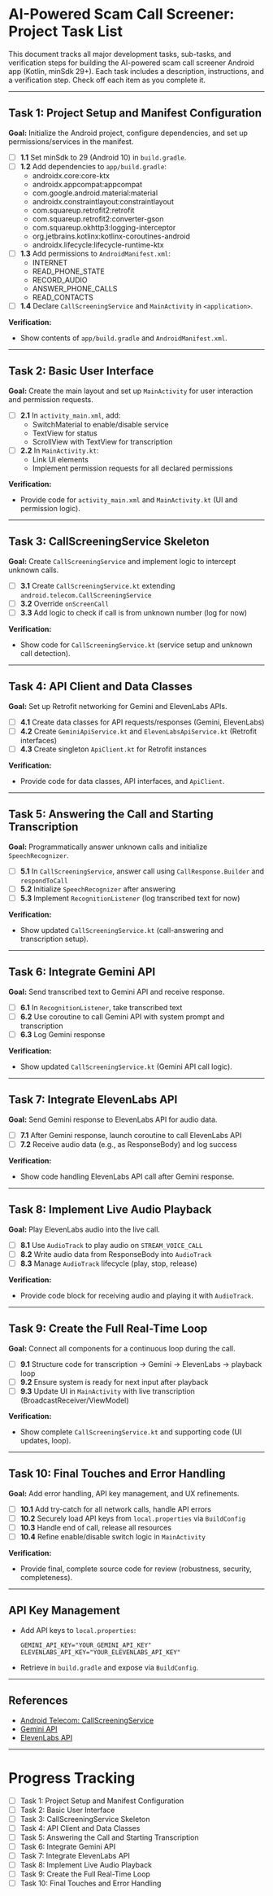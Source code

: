 # AI-Powered Scam Call Screener: Project Task List

This document tracks all major development tasks, sub-tasks, and verification steps for building the AI-powered scam call screener Android app (Kotlin, minSdk 29+). Each task includes a description, instructions, and a verification step. Check off each item as you complete it.

---

## Task 1: Project Setup and Manifest Configuration
**Goal:** Initialize the Android project, configure dependencies, and set up permissions/services in the manifest.

- [ ] **1.1** Set minSdk to 29 (Android 10) in `build.gradle`.
- [ ] **1.2** Add dependencies to `app/build.gradle`:
    - androidx.core:core-ktx
    - androidx.appcompat:appcompat
    - com.google.android.material:material
    - androidx.constraintlayout:constraintlayout
    - com.squareup.retrofit2:retrofit
    - com.squareup.retrofit2:converter-gson
    - com.squareup.okhttp3:logging-interceptor
    - org.jetbrains.kotlinx:kotlinx-coroutines-android
    - androidx.lifecycle:lifecycle-runtime-ktx
- [ ] **1.3** Add permissions to `AndroidManifest.xml`:
    - INTERNET
    - READ_PHONE_STATE
    - RECORD_AUDIO
    - ANSWER_PHONE_CALLS
    - READ_CONTACTS
- [ ] **1.4** Declare `CallScreeningService` and `MainActivity` in `<application>`.

**Verification:**
- Show contents of `app/build.gradle` and `AndroidManifest.xml`.

---

## Task 2: Basic User Interface
**Goal:** Create the main layout and set up `MainActivity` for user interaction and permission requests.

- [ ] **2.1** In `activity_main.xml`, add:
    - SwitchMaterial to enable/disable service
    - TextView for status
    - ScrollView with TextView for transcription
- [ ] **2.2** In `MainActivity.kt`:
    - Link UI elements
    - Implement permission requests for all declared permissions

**Verification:**
- Provide code for `activity_main.xml` and `MainActivity.kt` (UI and permission logic).

---

## Task 3: CallScreeningService Skeleton
**Goal:** Create `CallScreeningService` and implement logic to intercept unknown calls.

- [ ] **3.1** Create `CallScreeningService.kt` extending `android.telecom.CallScreeningService`
- [ ] **3.2** Override `onScreenCall`
- [ ] **3.3** Add logic to check if call is from unknown number (log for now)

**Verification:**
- Show code for `CallScreeningService.kt` (service setup and unknown call detection).

---

## Task 4: API Client and Data Classes
**Goal:** Set up Retrofit networking for Gemini and ElevenLabs APIs.

- [ ] **4.1** Create data classes for API requests/responses (Gemini, ElevenLabs)
- [ ] **4.2** Create `GeminiApiService.kt` and `ElevenLabsApiService.kt` (Retrofit interfaces)
- [ ] **4.3** Create singleton `ApiClient.kt` for Retrofit instances

**Verification:**
- Provide code for data classes, API interfaces, and `ApiClient`.

---

## Task 5: Answering the Call and Starting Transcription
**Goal:** Programmatically answer unknown calls and initialize `SpeechRecognizer`.

- [ ] **5.1** In `CallScreeningService`, answer call using `CallResponse.Builder` and `respondToCall`
- [ ] **5.2** Initialize `SpeechRecognizer` after answering
- [ ] **5.3** Implement `RecognitionListener` (log transcribed text for now)

**Verification:**
- Show updated `CallScreeningService.kt` (call-answering and transcription setup).

---

## Task 6: Integrate Gemini API
**Goal:** Send transcribed text to Gemini API and receive response.

- [ ] **6.1** In `RecognitionListener`, take transcribed text
- [ ] **6.2** Use coroutine to call Gemini API with system prompt and transcription
- [ ] **6.3** Log Gemini response

**Verification:**
- Show updated `CallScreeningService.kt` (Gemini API call logic).

---

## Task 7: Integrate ElevenLabs API
**Goal:** Send Gemini response to ElevenLabs API for audio data.

- [ ] **7.1** After Gemini response, launch coroutine to call ElevenLabs API
- [ ] **7.2** Receive audio data (e.g., as ResponseBody) and log success

**Verification:**
- Show code handling ElevenLabs API call after Gemini response.

---

## Task 8: Implement Live Audio Playback
**Goal:** Play ElevenLabs audio into the live call.

- [ ] **8.1** Use `AudioTrack` to play audio on `STREAM_VOICE_CALL`
- [ ] **8.2** Write audio data from ResponseBody into `AudioTrack`
- [ ] **8.3** Manage `AudioTrack` lifecycle (play, stop, release)

**Verification:**
- Provide code block for receiving audio and playing it with `AudioTrack`.

---

## Task 9: Create the Full Real-Time Loop
**Goal:** Connect all components for a continuous loop during the call.

- [ ] **9.1** Structure code for transcription → Gemini → ElevenLabs → playback loop
- [ ] **9.2** Ensure system is ready for next input after playback
- [ ] **9.3** Update UI in `MainActivity` with live transcription (BroadcastReceiver/ViewModel)

**Verification:**
- Show complete `CallScreeningService.kt` and supporting code (UI updates, loop).

---

## Task 10: Final Touches and Error Handling
**Goal:** Add error handling, API key management, and UX refinements.

- [ ] **10.1** Add try-catch for all network calls, handle API errors
- [ ] **10.2** Securely load API keys from `local.properties` via `BuildConfig`
- [ ] **10.3** Handle end of call, release all resources
- [ ] **10.4** Refine enable/disable switch logic in `MainActivity`

**Verification:**
- Provide final, complete source code for review (robustness, security, completeness).

---

## API Key Management
- Add API keys to `local.properties`:
  ```
  GEMINI_API_KEY="YOUR_GEMINI_API_KEY"
  ELEVENLABS_API_KEY="YOUR_ELEVENLABS_API_KEY"
  ```
- Retrieve in `build.gradle` and expose via `BuildConfig`.

---

## References
- [Android Telecom: CallScreeningService](https://developer.android.com/develop/connectivity/telecom/dialer-app/screen-calls)
- [Gemini API](https://developer.android.com/studio/projects/templates)
- [ElevenLabs API](https://docs.elevenlabs.io/)

---

# Progress Tracking
- [ ] Task 1: Project Setup and Manifest Configuration
- [ ] Task 2: Basic User Interface
- [ ] Task 3: CallScreeningService Skeleton
- [ ] Task 4: API Client and Data Classes
- [ ] Task 5: Answering the Call and Starting Transcription
- [ ] Task 6: Integrate Gemini API
- [ ] Task 7: Integrate ElevenLabs API
- [ ] Task 8: Implement Live Audio Playback
- [ ] Task 9: Create the Full Real-Time Loop
- [ ] Task 10: Final Touches and Error Handling 